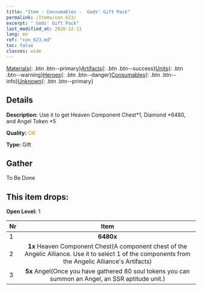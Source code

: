 ```yaml
---
title: "Item - Consumables -  Gods' Gift Pack"
permalink: /Items/con_623/
excerpt: " Gods' Gift Pack"
last_modified_at: 2020-12-11
lang: en
ref: "con_623.md"
toc: false
classes: wide
---
```

 [Materials](/Items/){: .btn .btn--primary}[Artifacts](/Items/Artifacts/){: .btn .btn--success}[Units](/Items/Units/){: .btn .btn--warning}[Heroes](/Items/Heroes/){: .btn .btn--danger}[Consumables](/Items/Consumables/){: .btn .btn--info}[Unknown](/Items/Unknown/){: .btn .btn--primary}

## Details
 **Description:** Use it to get Heaven Component Chest*1, Diamond *6480, and Angel Token *5

 **Quality:** <span style="color: #FF8C00">OK</span>

 **Type:** Gift

## Gather

  To Be Done

## This item drops:

 **Open Level:** 1

  | Nr |      Item    |
  |:---|:------------:|
  | 1 |  **6480x** <i class="fas fa-gem"/> | 
  | 2 |  **1x** Heaven Component Chest(A component chest of the Angelic Alliance. Use it to select 1 of the components from the Angelic Alliance's Artifacts) | 
  | 3 |  **5x** Angel(Once you have gathered 80 soul tokens you can summon an Angel, an SSR aptitude unit.) | 
